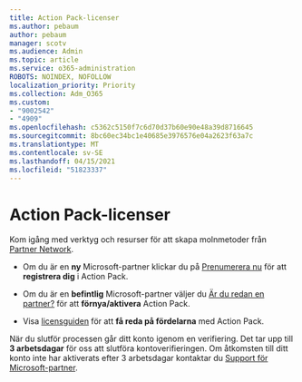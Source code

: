 ```yaml
---
title: Action Pack-licenser
ms.author: pebaum
author: pebaum
manager: scotv
ms.audience: Admin
ms.topic: article
ms.service: o365-administration
ROBOTS: NOINDEX, NOFOLLOW
localization_priority: Priority
ms.collection: Adm_O365
ms.custom:
- "9002542"
- "4909"
ms.openlocfilehash: c5362c5150f7c6d70d37b60e90e48a39d8716645
ms.sourcegitcommit: 8bc60ec34bc1e40685e3976576e04a2623f63a7c
ms.translationtype: MT
ms.contentlocale: sv-SE
ms.lasthandoff: 04/15/2021
ms.locfileid: "51823337"
---
```

# <a name="action-pack-licenses"></a>Action Pack-licenser

Kom igång med verktyg och resurser för att skapa molnmetoder från [Partner Network](https://aka.ms/MPNActionPack).

- Om du är en **ny** Microsoft-partner klickar du på [Prenumerera nu](https://aka.ms/MPNActionPackNew) för att **registrera dig** i Action Pack.

- Om du är en **befintlig** Microsoft-partner väljer du [Är du redan en partner?](https://aka.ms/MPNActionPackExisting) för att **förnya/aktivera** Action Pack. 

- Visa [licensguiden](https://aka.ms/MPNActionPackGuide) för att **få reda på fördelarna** med Action Pack. 

När du slutför processen går ditt konto igenom en verifiering. Det tar upp till **3 arbetsdagar** för oss att slutföra kontoverifieringen. Om åtkomsten till ditt konto inte har aktiverats efter 3 arbetsdagar kontaktar du [Support för Microsoft-partner](https://aka.ms/MPNActionPackSupport). 
